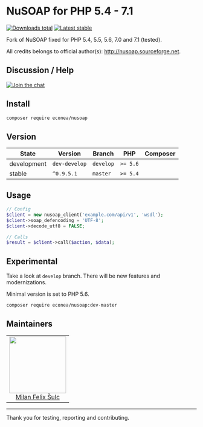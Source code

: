 # NuSOAP for PHP 5.4 - 7.1

[![Downloads total](https://img.shields.io/packagist/dt/econea/nusoap.svg?style=flat-square)](https://packagist.org/packages/econea/nusoap)
[![Latest stable](https://img.shields.io/packagist/v/econea/nusoap.svg?style=flat-square)](https://packagist.org/packages/econea/nusoap)

Fork of NuSOAP fixed for PHP 5.4, 5.5, 5.6, 7.0 and 7.1 (tested).

All credits belongs to official author(s): http://nusoap.sourceforge.net.

## Discussion / Help

[![Join the chat](https://img.shields.io/gitter/room/econea/econea.svg?style=flat-square)](http://bit.ly/ecogitter)

## Install

```sh
composer require econea/nusoap
```


## Version

| State       | Version       | Branch    | PHP      | Composer                                        |
|-------------|---------------|-----------|----------|-------------------------------------------------|
| development | `dev-develop` | `develop` | `>= 5.6` |                                                 |
| stable      | `^0.9.5.1`    | `master`  | `>= 5.4` |                                                 |

## Usage

```php
// Config
$client = new nusoap_client('example.com/api/v1', 'wsdl');
$client->soap_defencoding = 'UTF-8';
$client->decode_utf8 = FALSE;

// Calls
$result = $client->call($action, $data);
```

## Experimental

Take a look at `develop` branch. There will be new features and modernizations.

Minimal version is set to PHP 5.6.

```sh
composer require econea/nusoap:dev-master
```
## Maintainers

<table>
  <tbody>
    <tr>
      <td align="center">
        <a href="https://github.com/f3l1x">
            <img width="150" height="150" src="https://avatars2.githubusercontent.com/u/538058?v=3&s=150">
        </a>
        </br>
        <a href="https://github.com/f3l1x">Milan Felix Šulc</a>
      </td>
    </tr>
  <tbody>
</table>

-----

Thank you for testing, reporting and contributing.
